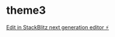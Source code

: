 # theme3

[Edit in StackBlitz next generation editor ⚡️](https://stackblitz.com/~/github.com/robot-sova/theme3)